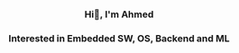 <h3 align="center"> Hi👋, I'm Ahmed </h3>
<h3 align="center"> Interested in Embedded SW, OS, Backend and ML </h3>
<!--
## 🚀 Languages and Tools:
# Programming Languages
* C 
* C++
* Python
* RTOS
* 
-->
<!--
**ahmedFarouk2020/ahmedFarouk2020** is a ✨ _special_ ✨ repository because its `README.md` (this file) appears on your GitHub profile.

Here are some ideas to get you started:

- 🔭 I’m currently working on ...
- 🌱 I’m currently learning ...
- 👯 I’m looking to collaborate on ...
- 🤔 I’m looking for help with ...
- 💬 Ask me about ...
- 📫 How to reach me: ...
- 😄 Pronouns: ...
- ⚡ Fun fact: ...
-->
